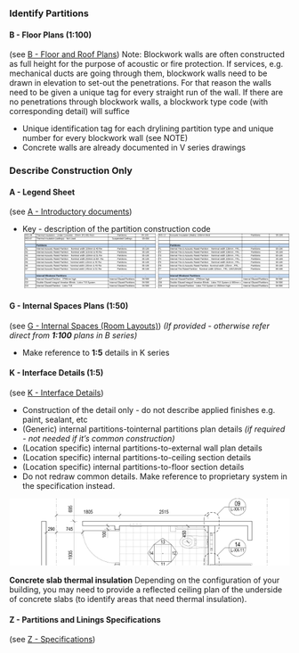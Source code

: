 ### Identify Partitions

#### B - Floor Plans (1:100)
(see [B - Floor and Roof Plans](notes/2_Alphabet/B%20-%20Floor%20and%20Roof%20Plans.md))
Note: Blockwork walls are often constructed as full height for the purpose of acoustic or fire protection. If services, e.g. mechanical ducts are going through them, blockwork walls need to be drawn in elevation to set-out the penetrations. For that reason the walls need to be given a unique tag for every straight run of the wall. If there are no penetrations through blockwork walls, a blockwork type code (with corresponding detail) will suffice
- Unique identification tag for each drylining partition type and unique number for every blockwork wall (see NOTE)
- Concrete walls are already documented in V series drawings


### Describe Construction Only

#### A - Legend Sheet
(see [A - Introductory documents](notes/2_Alphabet/A%20-%20Introductory%20documents.md))
- Key - description of the partition construction code
![01-image 4 1](notes/3_Building%20Components/assets/01-image%204%201.svg)

#### G - Internal Spaces Plans (1:50)
(see [G - Internal Spaces (Room Layouts)](notes/2_Alphabet/G%20-%20Internal%20Spaces%20(Room%20Layouts).md))
_(If provided - otherwise refer direct from **1:100** plans in B series)_
- Make reference to **1:5** details in K series

#### K - Interface Details (1:5)
(see [K - Interface Details](notes/2_Alphabet/K%20-%20Interface%20Details.md))
- Construction of the detail only - do not describe applied finishes e.g. paint, sealant, etc
- (Generic) internal partitions-tointernal partitions plan details _(if required - not needed if it’s common construction)_
- (Location specific) internal partitions-to-external wall plan details
- (Location specific) internal partitions-to-ceiling section details
- (Location specific) internal partitions-to-floor section details
- Do not redraw common details. Make reference to proprietary system in the specification instead.

![02-image 6](notes/3_Building%20Components/assets/02-image%206.svg)


**Concrete slab thermal insulation**
Depending on the configuration of your building, you may need to provide a reflected ceiling plan of the underside of concrete slabs (to identify areas that need thermal insulation).


#### Z - Partitions and Linings Specifications
(see [Z - Specifications](notes/2_Alphabet/Z%20-%20Specifications.md))
